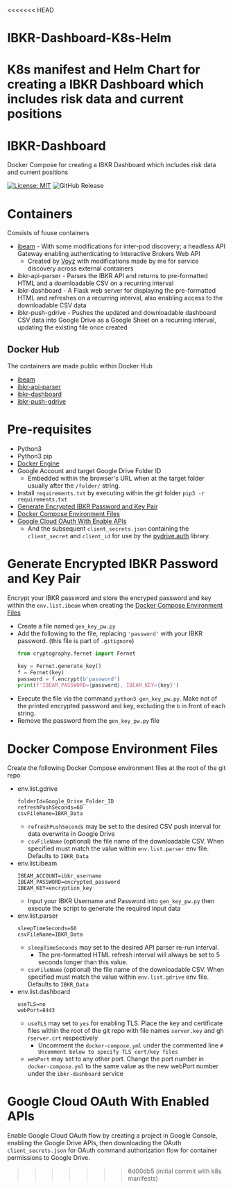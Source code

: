 <<<<<<< HEAD
# IBKR-Dashboard-K8s-Helm
K8s manifest and Helm Chart for creating a IBKR Dashboard which includes risk data and current positions
=======
# IBKR-Dashboard
Docker Compose for creating a IBKR Dashboard which includes risk data and current positions

[![License: MIT](https://img.shields.io/badge/License-MIT-yellow.svg)](https://opensource.org/licenses/MIT) ![GitHub Release](https://img.shields.io/github/v/release/Adam-Lechnos/IBKR-Dashboard)
 

# Containers
Consists of fouse containers
* [ibeam](https://github.com/Voyz/ibeam) - With some modifications for inter-pod discovery; a headless API Gateway enabling authenticating to Interactive Brokers Web API
  * Created by [Voyz](https://github.com/Voyz) with modifications made by me for service discovery across external containers
* ibkr-api-parser - Parses the IBKR API and returns to pre-formatted HTML and a downloadable CSV on a recurring interval
* ibkr-dashboard - A Flask web server for displaying the pre-formatted HTML and refreshes on a recurring interval, also enabling access to the downloadable CSV data
* ibkr-push-gdrive - Pushes the updated and downloadable dashboard CSV data into Google Drive as a Google Sheet on a recurring interval, updating the existing file once created

## Docker Hub
The containers are made public within Docker Hub
* [ibeam](https://hub.docker.com/r/adamlechnos/ibeam)
* [ibkr-api-parser](https://hub.docker.com/r/adamlechnos/ibkr-create-website)
* [ibkr-dashboard](https://hub.docker.com/r/adamlechnos/ibkr-dashboard)
* [ibkr-push-gdrive](https://hub.docker.com/r/adamlechnos/ibkr-push-gdrive)

# Pre-requisites
* Python3
* Python3 pip
* [Docker Engine](https://docs.docker.com/engine/install/)
* Google Account and target Google Drive Folder ID
  * Embedded within the browser's URL when at the target folder usually after the `/folder/` string.
* Install `requirements.txt` by executing within the git folder `pip3 -r requirements.txt`
* [Generate Encrypted IBKR Password and Key Pair](#generate-encrypted-ibkr-password-and-key-pair)
* [Docker Compose Environment Files](#docker-compose-environment-files)
* [Google Cloud OAuth With Enable APIs](#google-cloud-oauth-with-enabled-apis)
  * And the subsequent `client_secrets.json` containing the `client_secret` and `client_id` for use by the [pydrive.auth](https://pythonhosted.org/PyDrive/oauth.html) library.

# Generate Encrypted IBKR Password and Key Pair
Encrypt your IBKR password and store the encryped password and key within the `env.list.ibeam` when creating the [Docker Compose Environment Files](#docker-compose-environment-files)

* Create a file named `gen_key_pw.py`
* Add the following to the file, replacing `'password'` with your IBKR password. (this file is part of `.gitignore`)
  ``` python
  from cryptography.fernet import Fernet

  key = Fernet.generate_key()
  f = Fernet(key)
  password = f.encrypt(b'password')
  print(f'IBEAM_PASSWORD={password}, IBEAM_KEY={key}')
  ```
* Execute the file via the command `python3 gen_key_pw.py`. Make not of the printed encrypted password and key, excluding the `b` in front of each string.
* Remove the password from the `gen_key_pw.py` file

# Docker Compose Environment Files
Create the following Docker Compose environment files at the root of the git repo

* env.list.gdrive
  ```
  folderId=Google_Drive_Folder_ID
  refreshPushSeconds=60
  csvFileName=IBKR_Data
  ```
  * `refreshPushSeconds` may be set to the desired CSV push interval for data overwrite in Google Drive
  * `csvFileName` (optional) the file name of the downloadable CSV. When specified must match the value within `env.list.parser` env file. Defaults to `IBKR_Data`
* env.list.ibeam
  ```
  IBEAM_ACCOUNT=ibkr_username
  IBEAM_PASSWORD=encrypted_password
  IBEAM_KEY=encryption_key
  ```
  * Input your IBKR Username and Password into `gen_key_pw.py` then execute the script to generate the required input data
* env.list.parser
  ```
  sleepTimeSeconds=60
  csvFileName=IBKR_Data
  ```
  * `sleepTimeSeconds` may set to the desired API parser re-run interval.
    * The pre-formatted HTML refresh interval will always be set to 5 seconds longer than this value.
  * `csvFileName` (optional) the file name of the downloadable CSV. When specified must match the value within `env.list.gdrive` env file. Defaults to `IBKR_Data`
* env.list.dashboard
  ```
  useTLS=no
  webPort=8443
  ```
  * `useTLS` may set to `yes` for enabling TLS. Place the key and certificate files within the root of the git repo with file names `server.key` and gh r`server.crt` respectively   
    * Uncomment the `docker-compose.yml` under the commented line `# Uncomment below to specify TLS cert/key files`
  * `webPort` may set to any other port. Change the port number in `docker-compose.yml` to the same value as the new webPort number under the `ibkr-dashboard` service

# Google Cloud OAuth With Enabled APIs
Enable Google Cloud OAuth flow by creating a project in Google Console, enabling the Google Drive APIs, then downloading the OAuth `client_secrets.json` for OAuth command authorization flow for container permissions to Google Drive.
>>>>>>> 6d00db5 (initial commit with k8s manifests)

